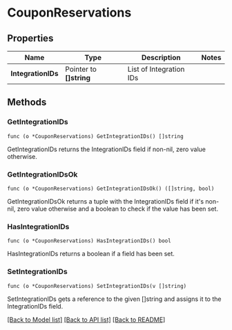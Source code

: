# CouponReservations

## Properties

Name | Type | Description | Notes
------------ | ------------- | ------------- | -------------
**IntegrationIDs** | Pointer to **[]string** | List of Integration IDs | 

## Methods

### GetIntegrationIDs

`func (o *CouponReservations) GetIntegrationIDs() []string`

GetIntegrationIDs returns the IntegrationIDs field if non-nil, zero value otherwise.

### GetIntegrationIDsOk

`func (o *CouponReservations) GetIntegrationIDsOk() ([]string, bool)`

GetIntegrationIDsOk returns a tuple with the IntegrationIDs field if it's non-nil, zero value otherwise
and a boolean to check if the value has been set.

### HasIntegrationIDs

`func (o *CouponReservations) HasIntegrationIDs() bool`

HasIntegrationIDs returns a boolean if a field has been set.

### SetIntegrationIDs

`func (o *CouponReservations) SetIntegrationIDs(v []string)`

SetIntegrationIDs gets a reference to the given []string and assigns it to the IntegrationIDs field.


[[Back to Model list]](../README.md#documentation-for-models) [[Back to API list]](../README.md#documentation-for-api-endpoints) [[Back to README]](../README.md)


